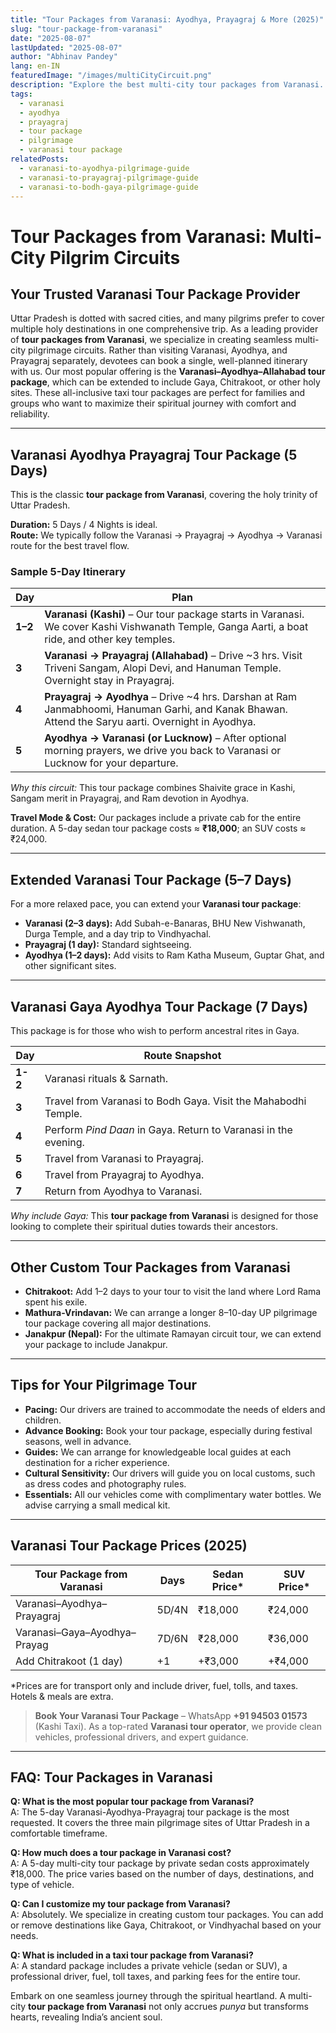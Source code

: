```yaml
---
title: "Tour Packages from Varanasi: Ayodhya, Prayagraj & More (2025)"
slug: "tour-package-from-varanasi"
date: "2025-08-07"
lastUpdated: "2025-08-07"
author: "Abhinav Pandey"
lang: en-IN
featuredImage: "/images/multiCityCircuit.png"
description: "Explore the best multi-city tour packages from Varanasi. This 2025 guide covers the Varanasi-Ayodhya-Prayagraj circuit, with itineraries, taxi costs, and booking info."
tags:
  - varanasi
  - ayodhya
  - prayagraj
  - tour package
  - pilgrimage
  - varanasi tour package
relatedPosts:
  - varanasi-to-ayodhya-pilgrimage-guide
  - varanasi-to-prayagraj-pilgrimage-guide
  - varanasi-to-bodh-gaya-pilgrimage-guide
---
```


# Tour Packages from Varanasi: Multi-City Pilgrim Circuits

## Your Trusted Varanasi Tour Package Provider

Uttar Pradesh is dotted with sacred cities, and many pilgrims prefer to cover multiple holy destinations in one comprehensive trip. As a leading provider of **tour packages from Varanasi**, we specialize in creating seamless multi-city pilgrimage circuits. Rather than visiting Varanasi, Ayodhya, and Prayagraj separately, devotees can book a single, well-planned itinerary with us. Our most popular offering is the **Varanasi–Ayodhya–Allahabad tour package**, which can be extended to include Gaya, Chitrakoot, or other holy sites. These all-inclusive taxi tour packages are perfect for families and groups who want to maximize their spiritual journey with comfort and reliability.

---

## Varanasi Ayodhya Prayagraj Tour Package (5 Days)

This is the classic **tour package from Varanasi**, covering the holy trinity of Uttar Pradesh.

**Duration:** 5 Days / 4 Nights is ideal.  
**Route:** We typically follow the Varanasi → Prayagraj → Ayodhya → Varanasi route for the best travel flow.

### Sample 5-Day Itinerary

| Day | Plan |
|-----|------|
| **1–2** | **Varanasi (Kashi)** – Our tour package starts in Varanasi. We cover Kashi Vishwanath Temple, Ganga Aarti, a boat ride, and other key temples. |
| **3** | **Varanasi → Prayagraj (Allahabad)** – Drive ~3 hrs. Visit Triveni Sangam, Alopi Devi, and Hanuman Temple. Overnight stay in Prayagraj. |
| **4** | **Prayagraj → Ayodhya** – Drive ~4 hrs. Darshan at Ram Janmabhoomi, Hanuman Garhi, and Kanak Bhawan. Attend the Saryu aarti. Overnight in Ayodhya. |
| **5** | **Ayodhya → Varanasi (or Lucknow)** – After optional morning prayers, we drive you back to Varanasi or Lucknow for your departure. |

*Why this circuit:* This tour package combines Shaivite grace in Kashi, Sangam merit in Prayagraj, and Ram devotion in Ayodhya.

**Travel Mode & Cost:** Our packages include a private cab for the entire duration. A 5-day sedan tour package costs ≈ **₹18,000**; an SUV costs ≈ ₹24,000.

---

## Extended Varanasi Tour Package (5–7 Days)

For a more relaxed pace, you can extend your **Varanasi tour package**:

- **Varanasi (2–3 days):** Add Subah-e-Banaras, BHU New Vishwanath, Durga Temple, and a day trip to Vindhyachal.
- **Prayagraj (1 day):** Standard sightseeing.
- **Ayodhya (1–2 days):** Add visits to Ram Katha Museum, Guptar Ghat, and other significant sites.

---

## Varanasi Gaya Ayodhya Tour Package (7 Days)

This package is for those who wish to perform ancestral rites in Gaya.

| Day | Route Snapshot |
|-----|----------------|
| **1-2** | Varanasi rituals & Sarnath. |
| **3** | Travel from Varanasi to Bodh Gaya. Visit the Mahabodhi Temple. |
| **4** | Perform *Pind Daan* in Gaya. Return to Varanasi in the evening. |
| **5** | Travel from Varanasi to Prayagraj. |
| **6** | Travel from Prayagraj to Ayodhya. |
| **7** | Return from Ayodhya to Varanasi. |

*Why include Gaya:* This **tour package from Varanasi** is designed for those looking to complete their spiritual duties towards their ancestors.

---

## Other Custom Tour Packages from Varanasi

- **Chitrakoot:** Add 1–2 days to your tour to visit the land where Lord Rama spent his exile.
- **Mathura-Vrindavan:** We can arrange a longer 8–10-day UP pilgrimage tour package covering all major destinations.
- **Janakpur (Nepal):** For the ultimate Ramayan circuit tour, we can extend your package to include Janakpur.

---

## Tips for Your Pilgrimage Tour

- **Pacing:** Our drivers are trained to accommodate the needs of elders and children.
- **Advance Booking:** Book your tour package, especially during festival seasons, well in advance.
- **Guides:** We can arrange for knowledgeable local guides at each destination for a richer experience.
- **Cultural Sensitivity:** Our drivers will guide you on local customs, such as dress codes and photography rules.
- **Essentials:** All our vehicles come with complimentary water bottles. We advise carrying a small medical kit.

---

## Varanasi Tour Package Prices (2025)

| Tour Package from Varanasi | Days | Sedan Price* | SUV Price* |
|----------------------------|------|--------------|------------|
| Varanasi–Ayodhya–Prayagraj | 5D/4N | ₹18,000 | ₹24,000 |
| Varanasi–Gaya–Ayodhya–Prayag | 7D/6N | ₹28,000 | ₹36,000 |
| Add Chitrakoot (1 day) | +1 | +₹3,000 | +₹4,000 |

\*Prices are for transport only and include driver, fuel, tolls, and taxes. Hotels & meals are extra.

> **Book Your Varanasi Tour Package** – WhatsApp **+91 94503 01573** (Kashi Taxi). As a top-rated **Varanasi tour operator**, we provide clean vehicles, professional drivers, and expert guidance.

---

## FAQ: Tour Packages in Varanasi

**Q: What is the most popular tour package from Varanasi?**  
A: The 5-day Varanasi-Ayodhya-Prayagraj tour package is the most requested. It covers the three main pilgrimage sites of Uttar Pradesh in a comfortable timeframe.

**Q: How much does a tour package in Varanasi cost?**  
A: A 5-day multi-city tour package by private sedan costs approximately ₹18,000. The price varies based on the number of days, destinations, and type of vehicle.

**Q: Can I customize my tour package from Varanasi?**  
A: Absolutely. We specialize in creating custom tour packages. You can add or remove destinations like Gaya, Chitrakoot, or Vindhyachal based on your needs.

**Q: What is included in a taxi tour package from Varanasi?**  
A: A standard package includes a private vehicle (sedan or SUV), a professional driver, fuel, toll taxes, and parking fees for the entire tour.

Embark on one seamless journey through the spiritual heartland. A multi-city **tour package from Varanasi** not only accrues *punya* but transforms hearts, revealing India’s ancient soul.

